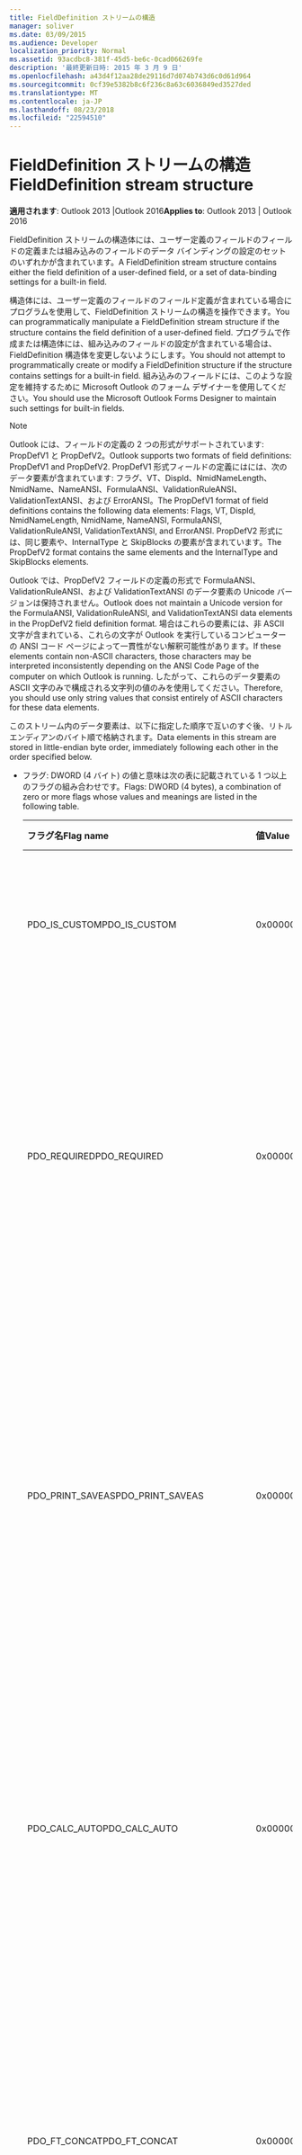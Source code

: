 ```yaml
---
title: FieldDefinition ストリームの構造
manager: soliver
ms.date: 03/09/2015
ms.audience: Developer
localization_priority: Normal
ms.assetid: 93acdbc8-381f-45d5-be6c-0cad066269fe
description: '最終更新日時: 2015 年 3 月 9 日'
ms.openlocfilehash: a43d4f12aa28de29116d7d074b743d6c0d61d964
ms.sourcegitcommit: 0cf39e5382b8c6f236c8a63c6036849ed3527ded
ms.translationtype: MT
ms.contentlocale: ja-JP
ms.lasthandoff: 08/23/2018
ms.locfileid: "22594510"
---
```

# <a name="fielddefinition-stream-structure"></a><span data-ttu-id="e31f5-103">FieldDefinition ストリームの構造</span><span class="sxs-lookup"><span data-stu-id="e31f5-103">FieldDefinition stream structure</span></span>

<span data-ttu-id="e31f5-104">**適用されます**: Outlook 2013 |Outlook 2016</span><span class="sxs-lookup"><span data-stu-id="e31f5-104">**Applies to**: Outlook 2013 | Outlook 2016</span></span> 
  
<span data-ttu-id="e31f5-105">FieldDefinition ストリームの構造体には、ユーザー定義のフィールドのフィールドの定義または組み込みのフィールドのデータ バインディングの設定のセットのいずれかが含まれています。</span><span class="sxs-lookup"><span data-stu-id="e31f5-105">A FieldDefinition stream structure contains either the field definition of a user-defined field, or a set of data-binding settings for a built-in field.</span></span>
  
<span data-ttu-id="e31f5-106">構造体には、ユーザー定義のフィールドのフィールド定義が含まれている場合にプログラムを使用して、FieldDefinition ストリームの構造を操作できます。</span><span class="sxs-lookup"><span data-stu-id="e31f5-106">You can programmatically manipulate a FieldDefinition stream structure if the structure contains the field definition of a user-defined field.</span></span> <span data-ttu-id="e31f5-107">プログラムで作成または構造体には、組み込みのフィールドの設定が含まれている場合は、FieldDefinition 構造体を変更しないようにします。</span><span class="sxs-lookup"><span data-stu-id="e31f5-107">You should not attempt to programmatically create or modify a FieldDefinition structure if the structure contains settings for a built-in field.</span></span> <span data-ttu-id="e31f5-108">組み込みのフィールドには、このような設定を維持するために Microsoft Outlook のフォーム デザイナーを使用してください。</span><span class="sxs-lookup"><span data-stu-id="e31f5-108">You should use the Microsoft Outlook Forms Designer to maintain such settings for built-in fields.</span></span>
  
> [!NOTE]
> <span data-ttu-id="e31f5-109">Outlook には、フィールドの定義の 2 つの形式がサポートされています: PropDefV1 と PropDefV2。</span><span class="sxs-lookup"><span data-stu-id="e31f5-109">Outlook supports two formats of field definitions: PropDefV1 and PropDefV2.</span></span> <span data-ttu-id="e31f5-110">PropDefV1 形式フィールドの定義にはには、次のデータ要素が含まれています: フラグ、VT、DispId、NmidNameLength、NmidName、NameANSI、FormulaANSI、ValidationRuleANSI、ValidationTextANSI、および ErrorANSI。</span><span class="sxs-lookup"><span data-stu-id="e31f5-110">The PropDefV1 format of field definitions contains the following data elements: Flags, VT, DispId, NmidNameLength, NmidName, NameANSI, FormulaANSI, ValidationRuleANSI, ValidationTextANSI, and ErrorANSI.</span></span> <span data-ttu-id="e31f5-111">PropDefV2 形式には、同じ要素や、InternalType と SkipBlocks の要素が含まれています。</span><span class="sxs-lookup"><span data-stu-id="e31f5-111">The PropDefV2 format contains the same elements and the InternalType and SkipBlocks elements.</span></span> 
>
> <span data-ttu-id="e31f5-112">Outlook では、PropDefV2 フィールドの定義の形式で FormulaANSI、ValidationRuleANSI、および ValidationTextANSI のデータ要素の Unicode バージョンは保持されません。</span><span class="sxs-lookup"><span data-stu-id="e31f5-112">Outlook does not maintain a Unicode version for the FormulaANSI, ValidationRuleANSI, and ValidationTextANSI data elements in the PropDefV2 field definition format.</span></span> <span data-ttu-id="e31f5-113">場合はこれらの要素には、非 ASCII 文字が含まれている、これらの文字が Outlook を実行しているコンピューターの ANSI コード ページによって一貫性がない解釈可能性があります。</span><span class="sxs-lookup"><span data-stu-id="e31f5-113">If these elements contain non-ASCII characters, those characters may be interpreted inconsistently depending on the ANSI Code Page of the computer on which Outlook is running.</span></span> <span data-ttu-id="e31f5-114">したがって、これらのデータ要素の ASCII 文字のみで構成される文字列の値のみを使用してください。</span><span class="sxs-lookup"><span data-stu-id="e31f5-114">Therefore, you should use only string values that consist entirely of ASCII characters for these data elements.</span></span> 
  
<span data-ttu-id="e31f5-115">このストリーム内のデータ要素は、以下に指定した順序で互いのすぐ後、リトル エンディアンのバイト順で格納されます。</span><span class="sxs-lookup"><span data-stu-id="e31f5-115">Data elements in this stream are stored in little-endian byte order, immediately following each other in the order specified below.</span></span>
  
- <span data-ttu-id="e31f5-116">フラグ: DWORD (4 バイト) の値と意味は次の表に記載されている 1 つ以上のフラグの組み合わせです。</span><span class="sxs-lookup"><span data-stu-id="e31f5-116">Flags: DWORD (4 bytes), a combination of zero or more flags whose values and meanings are listed in the following table.</span></span>
    
    |<span data-ttu-id="e31f5-117">**フラグ名**</span><span class="sxs-lookup"><span data-stu-id="e31f5-117">**Flag name**</span></span>|<span data-ttu-id="e31f5-118">**値**</span><span class="sxs-lookup"><span data-stu-id="e31f5-118">**Value**</span></span>|<span data-ttu-id="e31f5-119">**説明**</span><span class="sxs-lookup"><span data-stu-id="e31f5-119">**Description**</span></span>|
    |:-----|:-----|:-----|
    |<span data-ttu-id="e31f5-120">PDO_IS_CUSTOM</span><span class="sxs-lookup"><span data-stu-id="e31f5-120">PDO_IS_CUSTOM</span></span>  <br/> |<span data-ttu-id="e31f5-121">0x00000001</span><span class="sxs-lookup"><span data-stu-id="e31f5-121">0x00000001</span></span>  <br/> |<span data-ttu-id="e31f5-122">FieldDefinition 構造体には、ユーザー定義フィールドの定義が含まれています。</span><span class="sxs-lookup"><span data-stu-id="e31f5-122">The FieldDefinition structure contains a definition of a user-defined field.</span></span>  <br/> |
    |<span data-ttu-id="e31f5-123">PDO_REQUIRED</span><span class="sxs-lookup"><span data-stu-id="e31f5-123">PDO_REQUIRED</span></span>  <br/> |<span data-ttu-id="e31f5-124">0x00000002</span><span class="sxs-lookup"><span data-stu-id="e31f5-124">0x00000002</span></span>  <br/> |<span data-ttu-id="e31f5-125">このフィールドに連結されたフォーム コントロールの**プロパティ**] ダイアログ ボックスの [**検証**] タブでの**値がこのフィールドに必要な**チェック ボックスが選択されます。</span><span class="sxs-lookup"><span data-stu-id="e31f5-125">For a form control bound to this field, the check box for **A value is required for this field** is selected in the **Validation** tab of the **Properties** dialog box.</span></span>  <br/> |
    |<span data-ttu-id="e31f5-126">PDO_PRINT_SAVEAS</span><span class="sxs-lookup"><span data-stu-id="e31f5-126">PDO_PRINT_SAVEAS</span></span>  <br/> |<span data-ttu-id="e31f5-127">0x00000004</span><span class="sxs-lookup"><span data-stu-id="e31f5-127">0x00000004</span></span>  <br/> |<span data-ttu-id="e31f5-128">フォーム コントロールのチェック ボックスは、このフィールドにバインドされている**印刷用には、このフィールドを含めると名前を付けて保存****のプロパティ**] ダイアログ ボックスの [**検証**] タブで選択しました。</span><span class="sxs-lookup"><span data-stu-id="e31f5-128">For a form control bound to this field, the check box for **Include this field for printing and Save As** is selected in the **Validation** tab of the **Properties** dialog box.</span></span>  <br/> |
    |<span data-ttu-id="e31f5-129">PDO_CALC_AUTO</span><span class="sxs-lookup"><span data-stu-id="e31f5-129">PDO_CALC_AUTO</span></span>  <br/> |<span data-ttu-id="e31f5-130">0x00000008</span><span class="sxs-lookup"><span data-stu-id="e31f5-130">0x00000008</span></span>  <br/> |<span data-ttu-id="e31f5-131">このフィールドに連結されたフォーム コントロールの**プロパティ**] ダイアログ ボックスの [**値**] タブで**次の数式を自動的に計算**のチェック ボックスが選択されます。</span><span class="sxs-lookup"><span data-stu-id="e31f5-131">For a form control bound to this field, the check box for **Calculate this formula automatically** is selected in the **Value** tab of the **Properties** dialog box.</span></span>  <br/> |
    |<span data-ttu-id="e31f5-132">PDO_FT_CONCAT</span><span class="sxs-lookup"><span data-stu-id="e31f5-132">PDO_FT_CONCAT</span></span>  <br/> |<span data-ttu-id="e31f5-133">0x00000010</span><span class="sxs-lookup"><span data-stu-id="e31f5-133">0x00000010</span></span>  <br/> |<span data-ttu-id="e31f5-134">これは、フィールドの種類**の組み合わせ**との**組み合わせの式のフィールド**] ダイアログ ボックスで選択した**フィールドの組み合わせすべてを相互に**オプションがあります。</span><span class="sxs-lookup"><span data-stu-id="e31f5-134">This is a field of type **Combination** and it has the **Joining fields and any text fragments with each other** option selected in its **Combination Formula Field** dialog box.</span></span>  <br/> |
    |<span data-ttu-id="e31f5-135">PDO_FT_SWITCH</span><span class="sxs-lookup"><span data-stu-id="e31f5-135">PDO_FT_SWITCH</span></span>  <br/> |<span data-ttu-id="e31f5-136">0x00000020</span><span class="sxs-lookup"><span data-stu-id="e31f5-136">0x00000020</span></span>  <br/> |<span data-ttu-id="e31f5-137">このフィールドは、型**の組み合わせ**のと**組み合わせ数式フィールド**] ダイアログ ボックスで**最初の空ではないフィールドだけ、うちの表示**オプションを選択します。</span><span class="sxs-lookup"><span data-stu-id="e31f5-137">This field is of type **Combination** and has the **Showing only the first non-empty field, ignoring subsequent ones** option selected in the **Combination Formula Field** dialog box.</span></span>  <br/> |
    |<span data-ttu-id="e31f5-138">PDO_PRINT_SAVEAS_DEF</span><span class="sxs-lookup"><span data-stu-id="e31f5-138">PDO_PRINT_SAVEAS_DEF</span></span>  <br/> |<span data-ttu-id="e31f5-139">0x00000040</span><span class="sxs-lookup"><span data-stu-id="e31f5-139">0x00000040</span></span>  <br/> |<span data-ttu-id="e31f5-140">Outlook でこのフラグが設定されていないが、すべてのユーザー定義フィールドの定義に含まれます。</span><span class="sxs-lookup"><span data-stu-id="e31f5-140">This flag is not used by Outlook, but it is included for all user-defined field definitions.</span></span>  <br/> |
   
- <span data-ttu-id="e31f5-141">VT: ワード (2 バイト)、 [VARENUM](http://msdn.microsoft.com/en-us/library/system.runtime.interopservices.varenum.aspx)の列挙体の定数は、フィールドのデータ型です。</span><span class="sxs-lookup"><span data-stu-id="e31f5-141">VT: WORD (2 bytes), the data type of the field, which is a constant from the [VARENUM](http://msdn.microsoft.com/en-us/library/system.runtime.interopservices.varenum.aspx) enumeration.</span></span> 
    
- <span data-ttu-id="e31f5-142">DispId: DWORD (4 バイト) で、フィールドのディスパッチ識別子。</span><span class="sxs-lookup"><span data-stu-id="e31f5-142">DispId: DWORD (4 bytes), the dispatch identifier of the field.</span></span> <span data-ttu-id="e31f5-143">ユーザー定義フィールドの値が 0 を使用します。</span><span class="sxs-lookup"><span data-stu-id="e31f5-143">For a user-defined field, the value is 0.</span></span>
    
- <span data-ttu-id="e31f5-144">NmidNameLength: ワード (2 バイト)、NmidName 配列内の要素の数。</span><span class="sxs-lookup"><span data-stu-id="e31f5-144">NmidNameLength: WORD (2 bytes), the number of elements in the NmidName array.</span></span>
    
- <span data-ttu-id="e31f5-145">NmidName: wchar 型の配列。</span><span class="sxs-lookup"><span data-stu-id="e31f5-145">NmidName: An array of WCHAR.</span></span> <span data-ttu-id="e31f5-146">ユーザー定義フィールドの定義では、これは、Unicode (utf-16) の形式のフィールド名です。</span><span class="sxs-lookup"><span data-stu-id="e31f5-146">For a user-defined field definition, this is the Unicode (UTF-16) representation of the field name.</span></span> <span data-ttu-id="e31f5-147">この配列の数は NmidNameLength になります。</span><span class="sxs-lookup"><span data-stu-id="e31f5-147">The count of this array is equal to NmidNameLength.</span></span>
    
- <span data-ttu-id="e31f5-148">NameANSI: [PackedAnsiString](packedansistring-stream-structure.md)ストリームの構造体。</span><span class="sxs-lookup"><span data-stu-id="e31f5-148">NameANSI: A [PackedAnsiString](packedansistring-stream-structure.md) stream structure.</span></span> <span data-ttu-id="e31f5-149">これは、ANSI の形式のフィールド名です。</span><span class="sxs-lookup"><span data-stu-id="e31f5-149">This is the ANSI representation of the field name.</span></span> 
    
- <span data-ttu-id="e31f5-150">FormulaANSI: PackedAnsiString ストリームの構造体。</span><span class="sxs-lookup"><span data-stu-id="e31f5-150">FormulaANSI: A PackedAnsiString stream structure.</span></span> <span data-ttu-id="e31f5-151">これは、フィールドの計算式の ANSI 表現です。</span><span class="sxs-lookup"><span data-stu-id="e31f5-151">This is an ANSI representation of the calculation formula for the field.</span></span> <span data-ttu-id="e31f5-152">このフィールドに連結されたフォーム コントロールの [**プロパティ**] ダイアログ ボックスの [**値**] タブの [**初期値**] セクションに表示されます。</span><span class="sxs-lookup"><span data-stu-id="e31f5-152">It is shown in the **Initial Value** section of the **Value** tab of the **Properties** dialog box of a form control bound to this field.</span></span> 
    
- <span data-ttu-id="e31f5-153">ValidationRuleANSI: PackedAnsiString ストリームの構造体。</span><span class="sxs-lookup"><span data-stu-id="e31f5-153">ValidationRuleANSI: A PackedAnsiString stream structure.</span></span> <span data-ttu-id="e31f5-154">これは、フィールドの入力規則の数式の ANSI 表現です。</span><span class="sxs-lookup"><span data-stu-id="e31f5-154">This is an ANSI representation of the field's validation formula.</span></span> <span data-ttu-id="e31f5-155">このフィールドに連結されたフォーム コントロールの [**プロパティ**] ダイアログ ボックスの [**検証**] タブで**入力規則の数式**をテキスト ボックスに表示されます。</span><span class="sxs-lookup"><span data-stu-id="e31f5-155">It is shown in the text box for **Validation Formula** on the **Validation** tab of the **Properties** dialog box of a form control bound to this field.</span></span> 
    
- <span data-ttu-id="e31f5-156">ValidationTextANSI: PackedAnsiString ストリームの構造体。</span><span class="sxs-lookup"><span data-stu-id="e31f5-156">ValidationTextANSI: A PackedAnsiString stream structure.</span></span> <span data-ttu-id="e31f5-157">これは、フィールドの入力規則のエラー テキストの ANSI 表現です。</span><span class="sxs-lookup"><span data-stu-id="e31f5-157">This is an ANSI representation of the field's validation failure text.</span></span> <span data-ttu-id="e31f5-158">このフィールドに連結されたフォーム コントロールの [**プロパティ**] ダイアログ ボックスの [**検証**] タブで **、検証が失敗した場合は、このメッセージを表示する**ためのテキスト ボックスに表示されます。</span><span class="sxs-lookup"><span data-stu-id="e31f5-158">It is shown in the text box for **Display this message if the validation fails** on the **Validation** tab of the **Properties** dialog box of a form control bound to this field.</span></span> 
    
- <span data-ttu-id="e31f5-159">ErrorANSI: PackedAnsiString ストリームの構造体。</span><span class="sxs-lookup"><span data-stu-id="e31f5-159">ErrorANSI: A PackedAnsiString stream structure.</span></span> <span data-ttu-id="e31f5-160">Outlook では、この要素は使用しません。空の文字列には、この要素を設定する必要があります。</span><span class="sxs-lookup"><span data-stu-id="e31f5-160">Outlook does not use this element; you should set this element to an empty string.</span></span>
    
- <span data-ttu-id="e31f5-161">InternalType: DWORD (4 バイト) で、フィールドの内部の型。</span><span class="sxs-lookup"><span data-stu-id="e31f5-161">InternalType: DWORD (4 bytes), the internal type of the field.</span></span> <span data-ttu-id="e31f5-162">このデータ要素は、フィールド定義の形式が PropDefV2 である場合にのみ存在します。</span><span class="sxs-lookup"><span data-stu-id="e31f5-162">This data element is present only if the field definition format is PropDefV2.</span></span> <span data-ttu-id="e31f5-163">内部型では、対応するユーザー定義フィールドの [**新しいフィールド**] ダイアログ ボックス内の型を次の値のいずれかです。</span><span class="sxs-lookup"><span data-stu-id="e31f5-163">The internal type is one of the following values, each of which corresponds to a type in the **New Field** dialog box for user-defined fields.</span></span> 
    
    |<span data-ttu-id="e31f5-164">**内部型の名前**</span><span class="sxs-lookup"><span data-stu-id="e31f5-164">**Internal type name**</span></span>|<span data-ttu-id="e31f5-165">**値**</span><span class="sxs-lookup"><span data-stu-id="e31f5-165">**Value**</span></span>|<span data-ttu-id="e31f5-166">****新しいフィールド**] ダイアログ ボックス内の対応する型**</span><span class="sxs-lookup"><span data-stu-id="e31f5-166">**Corresponding type in **New Field** dialog box**</span></span>|
    |:-----|:-----|:-----|
    |<span data-ttu-id="e31f5-167">iTypeString</span><span class="sxs-lookup"><span data-stu-id="e31f5-167">iTypeString</span></span>  <br/> |<span data-ttu-id="e31f5-168">0</span><span class="sxs-lookup"><span data-stu-id="e31f5-168">0</span></span>  <br/> |<span data-ttu-id="e31f5-169">**Text**</span><span class="sxs-lookup"><span data-stu-id="e31f5-169">**Text**</span></span> <br/> |
    |<span data-ttu-id="e31f5-170">iTypeNumber</span><span class="sxs-lookup"><span data-stu-id="e31f5-170">iTypeNumber</span></span>  <br/> |<span data-ttu-id="e31f5-171">1</span><span class="sxs-lookup"><span data-stu-id="e31f5-171">1</span></span>  <br/> |<span data-ttu-id="e31f5-172">**番号**</span><span class="sxs-lookup"><span data-stu-id="e31f5-172">**Number**</span></span> <br/> |
    |<span data-ttu-id="e31f5-173">iTypePercent</span><span class="sxs-lookup"><span data-stu-id="e31f5-173">iTypePercent</span></span>  <br/> |<span data-ttu-id="e31f5-174">2</span><span class="sxs-lookup"><span data-stu-id="e31f5-174">2</span></span>  <br/> |<span data-ttu-id="e31f5-175">**Percent**</span><span class="sxs-lookup"><span data-stu-id="e31f5-175">**Percent**</span></span> <br/> |
    |<span data-ttu-id="e31f5-176">通貨型 (Currency)</span><span class="sxs-lookup"><span data-stu-id="e31f5-176">Currency</span></span>  <br/> |<span data-ttu-id="e31f5-177">3</span><span class="sxs-lookup"><span data-stu-id="e31f5-177">3</span></span>  <br/> |<span data-ttu-id="e31f5-178">**通貨型**</span><span class="sxs-lookup"><span data-stu-id="e31f5-178">**Currency**</span></span> <br/> |
    |<span data-ttu-id="e31f5-179">iTypeBool</span><span class="sxs-lookup"><span data-stu-id="e31f5-179">iTypeBool</span></span>  <br/> |<span data-ttu-id="e31f5-180">4</span><span class="sxs-lookup"><span data-stu-id="e31f5-180">4</span></span>  <br/> |<span data-ttu-id="e31f5-181">**はい/いいえ**</span><span class="sxs-lookup"><span data-stu-id="e31f5-181">**Yes/No**</span></span> <br/> |
    |<span data-ttu-id="e31f5-182">iTypeDateTime</span><span class="sxs-lookup"><span data-stu-id="e31f5-182">iTypeDateTime</span></span>  <br/> |<span data-ttu-id="e31f5-183">5</span><span class="sxs-lookup"><span data-stu-id="e31f5-183">5</span></span>  <br/> |<span data-ttu-id="e31f5-184">**日付/時刻**</span><span class="sxs-lookup"><span data-stu-id="e31f5-184">**Date/Time**</span></span> <br/> |
    |<span data-ttu-id="e31f5-185">iTypeDuration</span><span class="sxs-lookup"><span data-stu-id="e31f5-185">iTypeDuration</span></span>  <br/> |<span data-ttu-id="e31f5-186">6</span><span class="sxs-lookup"><span data-stu-id="e31f5-186">6</span></span>  <br/> |<span data-ttu-id="e31f5-187">**Duration**</span><span class="sxs-lookup"><span data-stu-id="e31f5-187">**Duration**</span></span> <br/> |
    |<span data-ttu-id="e31f5-188">iTypeCombination</span><span class="sxs-lookup"><span data-stu-id="e31f5-188">iTypeCombination</span></span>  <br/> |<span data-ttu-id="e31f5-189">7</span><span class="sxs-lookup"><span data-stu-id="e31f5-189">7</span></span>  <br/> |<span data-ttu-id="e31f5-190">**組み合わせ**、**組み合わせ数式フィールド**] ダイアログ ボックスで選択されている**最初の空ではないフィールドだけ、うちの表示**オプションを使用しています。</span><span class="sxs-lookup"><span data-stu-id="e31f5-190">**Combination**, with the **Showing only the first non-empty field, ignoring subsequent ones** option selected in the **Combination Formula Field** dialog box.</span></span>  <br/> |
    |<span data-ttu-id="e31f5-191">iTypeFormula</span><span class="sxs-lookup"><span data-stu-id="e31f5-191">iTypeFormula</span></span>  <br/> |<span data-ttu-id="e31f5-192">8</span><span class="sxs-lookup"><span data-stu-id="e31f5-192">8</span></span>  <br/> |<span data-ttu-id="e31f5-193">**Formula**</span><span class="sxs-lookup"><span data-stu-id="e31f5-193">**Formula**</span></span> <br/> |
    |<span data-ttu-id="e31f5-194">iTypeResult</span><span class="sxs-lookup"><span data-stu-id="e31f5-194">iTypeResult</span></span>  <br/> |<span data-ttu-id="e31f5-195">9</span><span class="sxs-lookup"><span data-stu-id="e31f5-195">9</span></span>  <br/> |<span data-ttu-id="e31f5-196">このタイプはユーザー定義フィールドは使用されません。</span><span class="sxs-lookup"><span data-stu-id="e31f5-196">This type is not used for user-defined fields.</span></span>  <br/> |
    |<span data-ttu-id="e31f5-197">iTypeVariant</span><span class="sxs-lookup"><span data-stu-id="e31f5-197">iTypeVariant</span></span>  <br/> |<span data-ttu-id="e31f5-198">10</span><span class="sxs-lookup"><span data-stu-id="e31f5-198">10</span></span>  <br/> |<span data-ttu-id="e31f5-199">このタイプはユーザー定義フィールドは使用されません。</span><span class="sxs-lookup"><span data-stu-id="e31f5-199">This type is not used for user-defined fields.</span></span>  <br/> |
    |<span data-ttu-id="e31f5-200">iTypeFloatResult</span><span class="sxs-lookup"><span data-stu-id="e31f5-200">iTypeFloatResult</span></span>  <br/> |<span data-ttu-id="e31f5-201">11</span><span class="sxs-lookup"><span data-stu-id="e31f5-201">11</span></span>  <br/> |<span data-ttu-id="e31f5-202">このタイプはユーザー定義フィールドは使用されません。</span><span class="sxs-lookup"><span data-stu-id="e31f5-202">This type is not used for user-defined fields.</span></span>  <br/> |
    |<span data-ttu-id="e31f5-203">iTypeConcat</span><span class="sxs-lookup"><span data-stu-id="e31f5-203">iTypeConcat</span></span>  <br/> |<span data-ttu-id="e31f5-204">12</span><span class="sxs-lookup"><span data-stu-id="e31f5-204">12</span></span>  <br/> |<span data-ttu-id="e31f5-205">**組み合わせ**、**参加中のフィールドすべてを相互に****組み合わせ数式フィールド**] ダイアログ ボックスで選択したオプションを使用しています。</span><span class="sxs-lookup"><span data-stu-id="e31f5-205">**Combination**, with the **Joining fields and any text fragments with each other** option selected in the **Combination Formula Field** dialog box.</span></span>  <br/> |
    |<span data-ttu-id="e31f5-206">iTypeKeywords</span><span class="sxs-lookup"><span data-stu-id="e31f5-206">iTypeKeywords</span></span>  <br/> |<span data-ttu-id="e31f5-207">13</span><span class="sxs-lookup"><span data-stu-id="e31f5-207">13</span></span>  <br/> |<span data-ttu-id="e31f5-208">**キーワード**</span><span class="sxs-lookup"><span data-stu-id="e31f5-208">**Keyword**</span></span> <br/> |
    |<span data-ttu-id="e31f5-209">iTypeInteger</span><span class="sxs-lookup"><span data-stu-id="e31f5-209">iTypeInteger</span></span>  <br/> |<span data-ttu-id="e31f5-210">14</span><span class="sxs-lookup"><span data-stu-id="e31f5-210">14</span></span>  <br/> |<span data-ttu-id="e31f5-211">**Integer**</span><span class="sxs-lookup"><span data-stu-id="e31f5-211">**Integer**</span></span> <br/> |
   
- <span data-ttu-id="e31f5-212">SkipBlocks: [SkipBlock](skipblock-stream-structure.md)ストリームの構造を 1 つまたは複数のデータ系列です。</span><span class="sxs-lookup"><span data-stu-id="e31f5-212">SkipBlocks: A series of one or more [SkipBlock](skipblock-stream-structure.md) stream structures.</span></span> <span data-ttu-id="e31f5-213">このデータ要素は、フィールド定義の形式が PropDefV2 である場合にのみ存在します。</span><span class="sxs-lookup"><span data-stu-id="e31f5-213">This data element is present only if the field definition format is PropDefV2.</span></span> <span data-ttu-id="e31f5-214">フィールド定義の形式が PropDefV2 の場合は、系列を少なくとも 1 つの SkipBlock 構造を 0 に等しいサイズのデータ要素を持つ SkipBlock 構造体を含める必要があり、シリーズが開始し、この構造で SkipBlock を終了する必要があります。</span><span class="sxs-lookup"><span data-stu-id="e31f5-214">If the field definition format is PropDefV2, the series should contain at least one SkipBlock structure, the SkipBlock structure that has the Size data element equal to 0, and the series should begin and terminate with this SkipBlock structure.</span></span> 
    
   <span data-ttu-id="e31f5-215">SkipBlock 構造体の目的は、SkipBlocks シリーズでの相対的な位置に依存します。</span><span class="sxs-lookup"><span data-stu-id="e31f5-215">The purpose of a SkipBlock structure depends on its relative position in the SkipBlocks series.</span></span> <span data-ttu-id="e31f5-216">フィールド定義は、PropDefV2 の形式で、最初の構造は、(サイズのデータ要素が 0 より大きい) の終端構造ではない場合、Outlook では、最初の SkipBlock 構造体は、Unicode (utf-16) でフィールド名を指定と見なされます。</span><span class="sxs-lookup"><span data-stu-id="e31f5-216">If the field definition is in PropDefV2 format, and the first structure is not the terminating structure (the Size data element is greater than 0), Outlook assumes the first SkipBlock structure specifies the field name in Unicode (UTF-16).</span></span> 
    
   > [!IMPORTANT]
   > <span data-ttu-id="e31f5-217">最初の SkipBlock では、終端の構造は、フィールド名を確認するのには NameANSI のデータ要素が使用されます。</span><span class="sxs-lookup"><span data-stu-id="e31f5-217">If the first SkipBlock is the terminating structure, the NameANSI data element is used to determine the field name.</span></span> <span data-ttu-id="e31f5-218">その文字列には、すべての非 ASCII 文字が含まれている場合、これらの文字が Outlook を実行しているコンピューターの ANSI コード ページによって一貫性がない解釈可能性があります。</span><span class="sxs-lookup"><span data-stu-id="e31f5-218">If that string contains any non-ASCII characters, those characters may be interpreted inconsistently depending on the ANSI code page of the computer on which Outlook is running.</span></span> <span data-ttu-id="e31f5-219">このような不整合を防ぐために、フィールド定義を作成することで常に最初の SkipBlock を指定することを確認するには、少なくともとフィールド名が含まれています ASCII 以外の文字には。</span><span class="sxs-lookup"><span data-stu-id="e31f5-219">To prevent such inconsistencies, be sure you always specify the first SkipBlock in field definitions that you create, at least when the field name includes non-ASCII characters.</span></span> 
  
   <span data-ttu-id="e31f5-220">終端の SkipBlock 構造体の前に SkipBlocks シリーズの他の SkipBlock ストリームの構造体としてこのデータを格納できる場合は、フィールド定義の形式の将来のバージョンは、FieldDefinition ストリーム内のデータの追加情報を紹介、サイズのデータ要素が 0 です。</span><span class="sxs-lookup"><span data-stu-id="e31f5-220">If a future version of a field definition format introduces additional pieces of data in the FieldDefinition stream, this data can be stored as additional SkipBlock stream structures in the SkipBlocks series before the terminating SkipBlock structure that has the Size data element equal to 0.</span></span> <span data-ttu-id="e31f5-221">Outlook の以前のバージョンでは、終端の SkipBlock 構造体にこれらの余分な SkipBlock 構造を無視でき、正しくサポートしているすべてのブロックを処理することができます。</span><span class="sxs-lookup"><span data-stu-id="e31f5-221">Earlier versions of Outlook can safely ignore these extra SkipBlock structures up to the terminating SkipBlock structure and still correctly process all the blocks that they support.</span></span>
    
## <a name="see-also"></a><span data-ttu-id="e31f5-222">関連項目</span><span class="sxs-lookup"><span data-stu-id="e31f5-222">See also</span></span>

- [<span data-ttu-id="e31f5-223">Outlook のアイテムとフィールド</span><span class="sxs-lookup"><span data-stu-id="e31f5-223">Outlook Items and Fields</span></span>](outlook-items-and-fields.md)
- [<span data-ttu-id="e31f5-224">ストリームの構造</span><span class="sxs-lookup"><span data-stu-id="e31f5-224">Stream Structures</span></span>](stream-structures.md)
- [<span data-ttu-id="e31f5-225">PropertyDefinition ストリームの構造</span><span class="sxs-lookup"><span data-stu-id="e31f5-225">PropertyDefinition Stream Structure</span></span>](propertydefinition-stream-structure.md)

